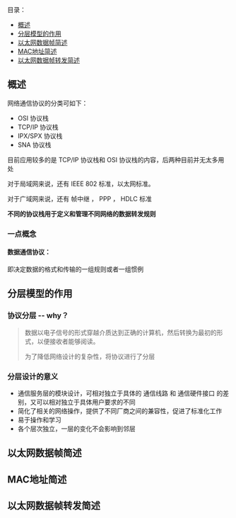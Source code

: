 目录：

- [概述](#概述)
- [分层模型的作用](#分层模型的作用)
- [以太网数据帧简述](#以太网数据帧简述)
- [MAC地址简述](#mac地址简述)
- [以太网数据帧转发简述](#以太网数据帧转发简述)

## 概述

网络通信协议的分类可如下：
- OSI 协议栈
- TCP/IP 协议栈
- IPX/SPX 协议栈
- SNA 协议栈

目前应用较多的是 TCP/IP 协议栈和 OSI 协议栈的内容，后两种目前并无太多用处

对于局域网来说，还有 IEEE 802 标准，以太网标准。

对于广域网来说，还有 帧中继 ， PPP ， HDLC 标准

**不同的协议栈用于定义和管理不同网络的数据转发规则**
### 一点概念
#### 数据通信协议：
即决定数据的格式和传输的一组规则或者一组惯例

## 分层模型的作用

### 协议分层 -- why？

> 数据以电子信号的形式穿越介质达到正确的计算机，然后转换为最初的形式，以便接收者能够阅读。
> 
> 为了降低网络设计的复杂性，将协议进行了分层

### 分层设计的意义
- 通信服务层的模块设计，可相对独立于具体的 通信线路 和 通信硬件接口 的差别，又可以相对独立于具体用户要求的不同
- 简化了相关的网络操作，提供了不同厂商之间的兼容性，促进了标准化工作
- 易于操作和学习
- 各个层次独立，一层的变化不会影响到邻层


## 以太网数据帧简述
## MAC地址简述
## 以太网数据帧转发简述